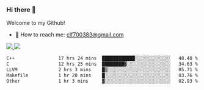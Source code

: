 ### Hi there 👋

<!--
**clingfei/clingfei** is a ✨ _special_ ✨ repository because its `README.md` (this file) appears on your GitHub profile.

Here are some ideas to get you started:

- 🔭 I’m currently working on ...
- 🌱 I’m currently learning ...
- 👯 I’m looking to collaborate on ...
- 🤔 I’m looking for help with ...
- 💬 Ask me about ...
- 📫 How to reach me: ...
- 😄 Pronouns: ...
- ⚡ Fun fact: ...
-->
Welcome to my Github!
- 📧 How to reach me: clf700383@gmail.com

<a href="https://github.com/anuraghazra/github-readme-stats">
  <img src="https://github-readme-stats.vercel.app/api?username=clingfei&count_private=true&show_icons=true&include_all_commits=true&line_height=21&hide_border=true&repo=github-readme-stats" />
</a>
<a href="https://github.com/anuraghazra/convoychat">
  <img src="https://github-readme-stats.vercel.app/api/top-langs/?username=clingfei&hide=Tcl,Perl,Makefile,CSS,HTML,Yacc,Lex,Verilog&langs_count=6&layout=compact&hide_border=true&repo=convoychat" />
</a>

<!--START_SECTION:waka-->

```txt
C++                17 hrs 24 mins  ████████████░░░░░░░░░░░░░   48.48 %
C                  12 hrs 25 mins  ████████▓░░░░░░░░░░░░░░░░   34.63 %
LLVM               2 hrs 3 mins    █▒░░░░░░░░░░░░░░░░░░░░░░░   05.71 %
Makefile           1 hr 20 mins    █░░░░░░░░░░░░░░░░░░░░░░░░   03.76 %
Other              1 hr 3 mins     ▓░░░░░░░░░░░░░░░░░░░░░░░░   02.93 %
```

<!--END_SECTION:waka-->
